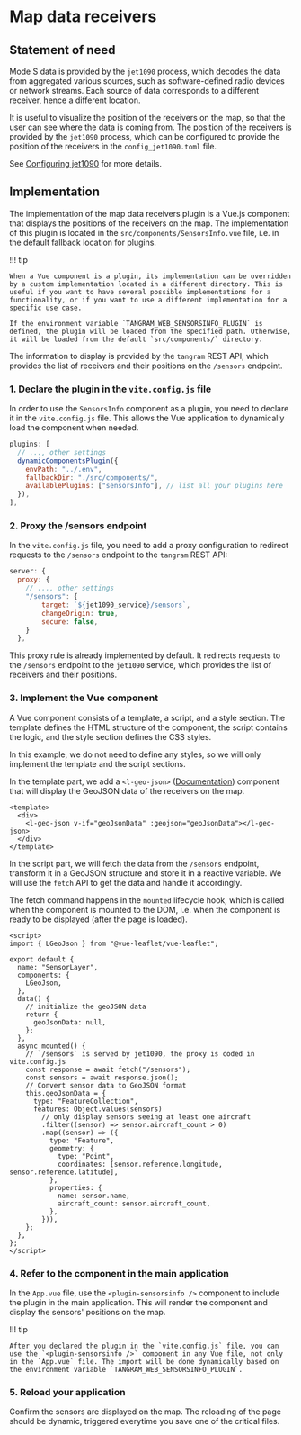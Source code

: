 # Map data receivers

## Statement of need

Mode S data is provided by the `jet1090` process, which decodes the data from aggregated various sources, such as software-defined radio devices or network streams. Each source of data corresponds to a different receiver, hence a different location.

It is useful to visualize the position of the receivers on the map, so that the user can see where the data is coming from. The position of the receivers is provided by the `jet1090` process, which can be configured to provide the position of the receivers in the `config_jet1090.toml` file.

See [Configuring jet1090](https://mode-s.org/jet1090/config/) for more details.

## Implementation

The implementation of the map data receivers plugin is a Vue.js component that displays the positions of the receivers on the map. The implementation of this plugin is located in the `src/components/SensorsInfo.vue` file, i.e. in the default fallback location for plugins.

!!! tip

    When a Vue component is a plugin, its implementation can be overridden by a custom implementation located in a different directory. This is useful if you want to have several possible implementations for a functionality, or if you want to use a different implementation for a specific use case.

    If the environment variable `TANGRAM_WEB_SENSORSINFO_PLUGIN` is defined, the plugin will be loaded from the specified path. Otherwise, it will be loaded from the default `src/components/` directory.

The information to display is provided by the `tangram` REST API, which provides the list of receivers and their positions on the `/sensors` endpoint.

### 1. Declare the plugin in the `vite.config.js` file

In order to use the `SensorsInfo` component as a plugin, you need to declare it in the `vite.config.js` file. This allows the Vue application to dynamically load the component when needed.

```javascript
plugins: [
  // ..., other settings
  dynamicComponentsPlugin({
    envPath: "../.env",
    fallbackDir: "./src/components/",
    availablePlugins: ["sensorsInfo"], // list all your plugins here
  }),
],
```

### 2. Proxy the /sensors endpoint

In the `vite.config.js` file, you need to add a proxy configuration to redirect requests to the `/sensors` endpoint to the `tangram` REST API:

```javascript
server: {
  proxy: {
    // ..., other settings
    "/sensors": {
        target: `${jet1090_service}/sensors`,
        changeOrigin: true,
        secure: false,
    }
  },
```

This proxy rule is already implemented by default. It redirects requests to the `/sensors` endpoint to the `jet1090` service, which provides the list of receivers and their positions.

### 3. Implement the Vue component

A Vue component consists of a template, a script, and a style section. The template defines the HTML structure of the component, the script contains the logic, and the style section defines the CSS styles.

In this example, we do not need to define any styles, so we will only implement the template and the script sections.

In the template part, we add a `<l-geo-json>` ([Documentation](https://vue2-leaflet.netlify.app/components/LGeoJson.html)) component that will display the GeoJSON data of the receivers on the map.

```vue
<template>
  <div>
    <l-geo-json v-if="geoJsonData" :geojson="geoJsonData"></l-geo-json>
  </div>
</template>
```

In the script part, we will fetch the data from the `/sensors` endpoint, transform it in a GeoJSON structure and store it in a reactive variable. We will use the `fetch` API to get the data and handle it accordingly.

The fetch command happens in the `mounted` lifecycle hook, which is called when the component is mounted to the DOM, i.e. when the component is ready to be displayed (after the page is loaded).

```vue
<script>
import { LGeoJson } from "@vue-leaflet/vue-leaflet";

export default {
  name: "SensorLayer",
  components: {
    LGeoJson,
  },
  data() {
    // initialize the geoJSON data
    return {
      geoJsonData: null,
    };
  },
  async mounted() {
    // `/sensors` is served by jet1090, the proxy is coded in vite.config.js
    const response = await fetch("/sensors");
    const sensors = await response.json();
    // Convert sensor data to GeoJSON format
    this.geoJsonData = {
      type: "FeatureCollection",
      features: Object.values(sensors)
        // only display sensors seeing at least one aircraft
        .filter((sensor) => sensor.aircraft_count > 0)
        .map((sensor) => ({
          type: "Feature",
          geometry: {
            type: "Point",
            coordinates: [sensor.reference.longitude, sensor.reference.latitude],
          },
          properties: {
            name: sensor.name,
            aircraft_count: sensor.aircraft_count,
          },
        })),
    };
  },
};
</script>
```

### 4. Refer to the component in the main application

In the `App.vue` file, use the `<plugin-sensorsinfo />` component to include the plugin in the main application. This will render the component and display the sensors' positions on the map.

!!! tip

    After you declared the plugin in the `vite.config.js` file, you can use the `<plugin-sensorsinfo />` component in any Vue file, not only in the `App.vue` file. The import will be done dynamically based on the environment variable `TANGRAM_WEB_SENSORSINFO_PLUGIN`.

### 5. Reload your application

Confirm the sensors are displayed on the map.
The reloading of the page should be dynamic, triggered everytime you save one of the critical files.
